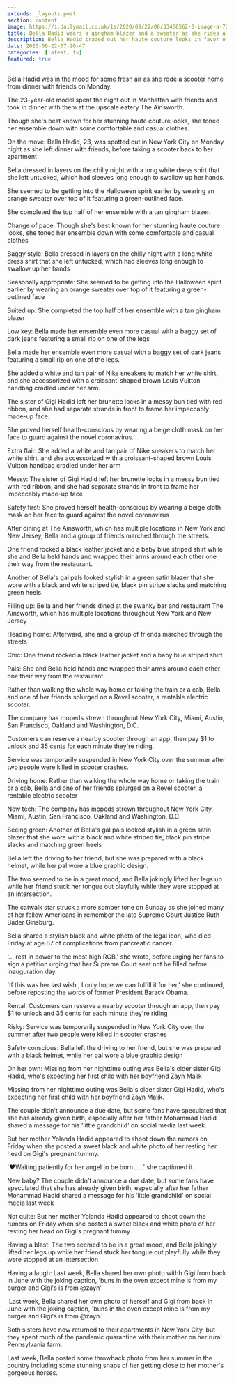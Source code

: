 ```yaml
---
extends: _layouts.post
section: content
image: https://i.dailymail.co.uk/1s/2020/09/22/06/33466562-0-image-a-72_1600751600983.jpg 
title: Bella Hadid wears a gingham blazer and a sweater as she rides a scooter home from dinner 
description: Bella Hadid traded out her haute couture looks in favor of a tan checker blazer and a bright orange sweater as she left dinner with friends. She zoomed through the streets of NYC on a scooter afterward. 
date: 2020-09-22-07-20-47 
categories: [latest, tv] 
featured: true 
--- 
```

Bella Hadid was in the mood for some fresh air as she rode a scooter home from dinner with friends on Monday.

The 23-year-old model spent the night out in Manhattan with friends and took in dinner with them at the upscale eatery The Ainsworth.

Though she's best known for her stunning haute couture looks, she toned her ensemble down with some comfortable and casual clothes. 

On the move: Bella Hadid, 23, was spotted out in New York City on Monday night as she left dinner with friends, before taking a scooter back to her apartment

Bella dressed in layers on the chilly night with a long white dress shirt that she left untucked, which had sleeves long enough to swallow up her hands.

She seemed to be getting into the Halloween spirit earlier by wearing an orange sweater over top of it featuring a green-outlined face. 

She completed the top half of her ensemble with a tan gingham blazer.

Change of pace: Though she's best known for her stunning haute couture looks, she toned her ensemble down with some comfortable and casual clothes

Baggy style: Bella dressed in layers on the chilly night with a long white dress shirt that she left untucked, which had sleeves long enough to swallow up her hands

Seasonally appropriate: She seemed to be getting into the Halloween spirit earlier by wearing an orange sweater over top of it featuring a green-outlined face

Suited up: She completed the top half of her ensemble with a tan gingham blazer

Low key: Bella made her ensemble even more casual with a baggy set of dark jeans featuring a small rip on one of the legs

Bella made her ensemble even more casual with a baggy set of dark jeans featuring a small rip on one of the legs.

She added a white and tan pair of Nike sneakers to match her white shirt, and she accessorized with a croissant-shaped brown Louis Vuitton handbag cradled under her arm.

The sister of Gigi Hadid left her brunette locks in a messy bun tied with red ribbon, and she had separate strands in front to frame her impeccably made-up face. 

She proved herself health-conscious by wearing a beige cloth mask on her face to guard against the novel coronavirus. 

Extra flair: She added a white and tan pair of Nike sneakers to match her white shirt, and she accessorized with a croissant-shaped brown Louis Vuitton handbag cradled under her arm

Messy: The sister of Gigi Hadid left her brunette locks in a messy bun tied with red ribbon, and she had separate strands in front to frame her impeccably made-up face

Safety first: She proved herself health-conscious by wearing a beige cloth mask on her face to guard against the novel coronavirus

After dining at The Ainsworth, which has multiple locations in New York and New Jersey, Bella and a group of friends marched through the streets.

One friend rocked a black leather jacket and a baby blue striped shirt while she and Bella held hands and wrapped their arms around each other one their way from the restaurant.

Another of Bella's gal pals looked stylish in a green satin blazer that she wore with a black and white striped tie, black pin stripe slacks and matching green heels. 

Filling up: Bella and her friends dined at the swanky bar and restaurant The Ainsworth, which has multiple locations throughout New York and New Jersey

Heading home: Afterward, she and a group of friends marched through the streets

Chic: One friend rocked a black leather jacket and a baby blue striped shirt

Pals: She and Bella held hands and wrapped their arms around each other one their way from the restaurant

Rather than walking the whole way home or taking the train or a cab, Bella and one of her friends splurged on a Revel scooter, a rentable electric scooter.

The company has mopeds strewn throughout New York City, Miami, Austin, San Francisco, Oakland and Washington, D.C.

Customers can reserve a nearby scooter through an app, then pay $1 to unlock and 35 cents for each minute they're riding.

Service was temporarily suspended in New York City over the summer after two people were killed in scooter crashes.

Driving home: Rather than walking the whole way home or taking the train or a cab, Bella and one of her friends splurged on a Revel scooter, a rentable electric scooter

New tech: The company has mopeds strewn throughout New York City, Miami, Austin, San Francisco, Oakland and Washington, D.C.

Seeing green: Another of Bella's gal pals looked stylish in a green satin blazer that she wore with a black and white striped tie, black pin stripe slacks and matching green heels

Bella left the driving to her friend, but she was prepared with a black helmet, while her pal wore a blue graphic design.

The two seemed to be in a great mood, and Bella jokingly lifted her legs up while her friend stuck her tongue out playfully while they were stopped at an intersection.

The catwalk star struck a more somber tone on Sunday as she joined many of her fellow Americans in remember the late Supreme Court Justice Ruth Bader Ginsburg.

Bella shared a stylish black and white photo of the legal icon, who died Friday at age 87 of complications from pancreatic cancer. 

'... rest in power to the most high RGB,' she wrote, before urging her fans to sign a petition urging that her Supreme Court seat not be filled before inauguration day.

'If this was her last wish , I only hope we can fulfill it for her,' she continued, before reposting the words of former President Barack Obama.

Rental: Customers can reserve a nearby scooter through an app, then pay $1 to unlock and 35 cents for each minute they're riding

Risky: Service was temporarily suspended in New York City over the summer after two people were killed in scooter crashes

Safety conscious: Bella left the driving to her friend, but she was prepared with a black helmet, while her pal wore a blue graphic design

On her own: Missing from her nighttime outing was Bella's older sister Gigi Hadid, who's expecting her first child with her boyfriend Zayn Malik

Missing from her nighttime outing was Bella's older sister Gigi Hadid, who's expecting her first child with her boyfriend Zayn Malik.

The couple didn't announce a due date, but some fans have speculated that she has already given birth, especially after her father Mohammad Hadid shared a message for his 'little grandchild' on social media last week.

But her mother Yolanda Hadid appeared to shoot down the rumors on Friday when she posted a sweet black and white photo of her resting her head on Gigi's pregnant tummy.

'❤️Waiting patiently for her angel to be born......' she captioned it. 

New baby? The couple didn't announce a due date, but some fans have speculated that she has already given birth, especially after her father Mohammad Hadid shared a message for his 'little grandchild' on social media last week

Not quite: But her mother Yolanda Hadid appeared to shoot down the rumors on Friday when she posted a sweet black and white photo of her resting her head on Gigi's pregnant tummy

Having a blast: The two seemed to be in a great mood, and Bella jokingly lifted her legs up while her friend stuck her tongue out playfully while they were stopped at an intersection

Having a laugh: Last week, Bella shared her own photo withh Gigi from back in June with the joking caption, 'buns in the oven except mine is from my burger and Gigi's is from @zayn'

 Last week, Bella shared her own photo of herself and Gigi from back in June with the joking caption, 'buns in the oven except mine is from my burger and Gigi's is from @zayn.'

Both sisters have now returned to their apartments in New York City, but they spent much of the pandemic quarantine with their mother on her rural Pennsylvania farm.

Last week, Bella posted some throwback photo from her summer in the country including some stunning snaps of her getting close to her mother's gorgeous horses.


